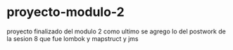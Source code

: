 # proyecto-modulo-2
proyecto finalizado del modulo 2 como ultimo se agrego lo del postwork de la sesion 8 que fue lombok y mapstruct y jms
